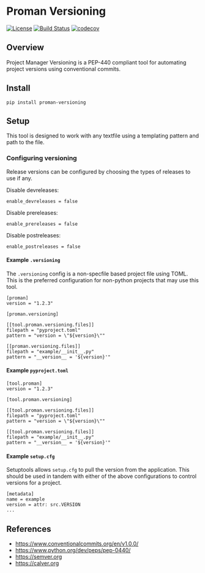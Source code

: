 # Proman Versioning

[![License](https://img.shields.io/badge/License-MPL%202.0-blue.svg)](https://spdx.org/licenses/MPL-2.0)
[![Build Status](https://travis-ci.org/kuwv/proman-versioning.svg?branch=master)](https://travis-ci.org/kuwv/proman-versioning)
[![codecov](https://codecov.io/gh/kuwv/proman-versioning/branch/master/graph/badge.svg)](https://codecov.io/gh/kuwv/proman-versioning)

## Overview

Project Manager Versioning is a PEP-440 compliant tool for automating project
versions using conventional commits.

## Install

`pip install proman-versioning`

## Setup

This tool is designed to work with any textfile using a templating pattern and
 path to the file.

### Configuring versioning

Release versions can be configured by choosing the types of releases to use if
any.

Disable devreleases:
```
enable_devreleases = false
```

Disable prereleases:
```
enable_prereleases = false
```

Disable postreleases:
```
enable_postreleases = false
```

#### Example `.versioning`

The `.versioning` config is a non-specfile based project file using TOML. This is the
preferred configuration for non-python projects that may use this tool.

```
[proman]
version = "1.2.3"

[proman.versioning]

[[tool.proman.versioning.files]]
filepath = "pyproject.toml"
pattern = "version = \"${version}\""

[[proman.versioning.files]]
filepath = "example/__init__.py"
pattern = "__version__ = '${version}'"
```

#### Example `pyproject.toml`

```
[tool.proman]
version = "1.2.3"

[tool.proman.versioning]

[[tool.proman.versioning.files]]
filepath = "pyproject.toml"
pattern = "version = \"${version}\""

[[tool.proman.versioning.files]]
filepath = "example/__init__.py"
pattern = "__version__ = '${version}'"
```

#### Example `setup.cfg`

Setuptools allows `setup.cfg` to pull the version from the application. This
should be used in tandem with either of the above configurations to control
versions for a project.

```
[metadata]
name = example
version = attr: src.VERSION
...
```

## References

- https://www.conventionalcommits.org/en/v1.0.0/
- https://www.python.org/dev/peps/pep-0440/
- https://semver.org
- https://calver.org

